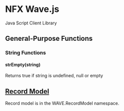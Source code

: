# NFX Wave.js
Java Script Client Library

## General-Purpose Functions
### String Functions
#### strEmpty(string)
Returns true if string is undefined, null or empty

## [Record Model](RecordModel/readme.md)
Record model is in the WAVE.RecordModel namespace.
